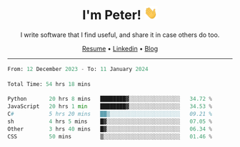 <h1 align="center">I'm Peter! <img src="https://raw.githubusercontent.com/peterrauscher/peterrauscher/master/wave.gif" width="30px" height="30px" /></h1>
<p align="center">I write software that I find useful, and share it in case others do too.</p>
<p align="center">
  <a href="https://peterrauscher.github.io/peterrauscher/resume.pdf">Resume</a> •
  <a href="https://www.linkedin.com/in/peter-rauscher">Linkedin</a> •
  <a href="https://peterrauscher.com">Blog</a>
</p>
<hr/>
<!--START_SECTION:waka-->

```python
From: 12 December 2023 - To: 11 January 2024

Total Time: 54 hrs 18 mins

Python       20 hrs 8 mins   ████████▓░░░░░░░░░░░░░░░░   34.72 %
JavaScript   20 hrs 1 min    ████████▓░░░░░░░░░░░░░░░░   34.53 %
C#           5 hrs 20 mins   ██▒░░░░░░░░░░░░░░░░░░░░░░   09.21 %
sh           4 hrs 5 mins    █▓░░░░░░░░░░░░░░░░░░░░░░░   07.05 %
Other        3 hrs 40 mins   █▓░░░░░░░░░░░░░░░░░░░░░░░   06.34 %
CSS          50 mins         ▒░░░░░░░░░░░░░░░░░░░░░░░░   01.46 %
```

<!--END_SECTION:waka-->
